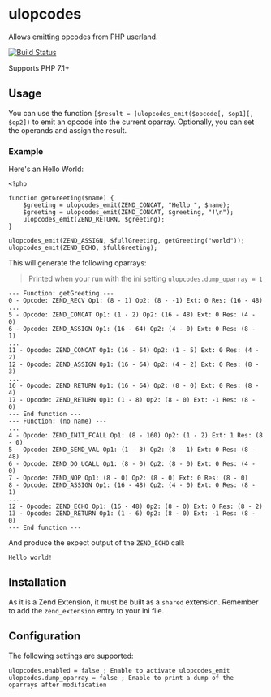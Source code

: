 # ulopcodes

Allows emitting opcodes from PHP userland.

[![Build Status](https://travis-ci.org/pmmaga/php-ulopcodes.svg?branch=master)](https://travis-ci.org/pmmaga/php-ulopcodes)

Supports PHP 7.1+

## Usage

You can use the function `[$result = ]ulopcodes_emit($opcode[, $op1][, $op2])` to emit an opcode into the current oparray. Optionally, you can set the operands and assign the result.

### Example

Here's an Hello World:
```
<?php

function getGreeting($name) {
    $greeting = ulopcodes_emit(ZEND_CONCAT, "Hello ", $name);
    $greeting = ulopcodes_emit(ZEND_CONCAT, $greeting, "!\n");
    ulopcodes_emit(ZEND_RETURN, $greeting);
}

ulopcodes_emit(ZEND_ASSIGN, $fullGreeting, getGreeting("world"));
ulopcodes_emit(ZEND_ECHO, $fullGreeting);
```
This will generate the following oparrays:
> Printed when your run with the ini setting `ulopcodes.dump_oparray = 1`

```
--- Function: getGreeting ---
0 - Opcode: ZEND_RECV Op1: (8 - 1) Op2: (8 - -1) Ext: 0 Res: (16 - 48)
...
5 - Opcode: ZEND_CONCAT Op1: (1 - 2) Op2: (16 - 48) Ext: 0 Res: (4 - 0)
6 - Opcode: ZEND_ASSIGN Op1: (16 - 64) Op2: (4 - 0) Ext: 0 Res: (8 - 1)
...
11 - Opcode: ZEND_CONCAT Op1: (16 - 64) Op2: (1 - 5) Ext: 0 Res: (4 - 2)
12 - Opcode: ZEND_ASSIGN Op1: (16 - 64) Op2: (4 - 2) Ext: 0 Res: (8 - 3)
...
16 - Opcode: ZEND_RETURN Op1: (16 - 64) Op2: (8 - 0) Ext: 0 Res: (8 - 4)
17 - Opcode: ZEND_RETURN Op1: (1 - 8) Op2: (8 - 0) Ext: -1 Res: (8 - 0)
--- End function ---
--- Function: (no name) ---
...
4 - Opcode: ZEND_INIT_FCALL Op1: (8 - 160) Op2: (1 - 2) Ext: 1 Res: (8 - 0)
5 - Opcode: ZEND_SEND_VAL Op1: (1 - 3) Op2: (8 - 1) Ext: 0 Res: (8 - 48)
6 - Opcode: ZEND_DO_UCALL Op1: (8 - 0) Op2: (8 - 0) Ext: 0 Res: (4 - 0)
7 - Opcode: ZEND_NOP Op1: (8 - 0) Op2: (8 - 0) Ext: 0 Res: (8 - 0)
8 - Opcode: ZEND_ASSIGN Op1: (16 - 48) Op2: (4 - 0) Ext: 0 Res: (8 - 1)
...
12 - Opcode: ZEND_ECHO Op1: (16 - 48) Op2: (8 - 0) Ext: 0 Res: (8 - 2)
13 - Opcode: ZEND_RETURN Op1: (1 - 6) Op2: (8 - 0) Ext: -1 Res: (8 - 0)
--- End function ---
```
And produce the expect output of the `ZEND_ECHO` call:
```
Hello world!
```
## Installation

As it is a Zend Extension, it must be built as a `shared` extension.
Remember to add the `zend_extension` entry to your ini file.

## Configuration

The following settings are supported:
```
ulopcodes.enabled = false ; Enable to activate ulopcodes_emit
ulopcodes.dump_oparray = false ; Enable to print a dump of the oparrays after modification
```
